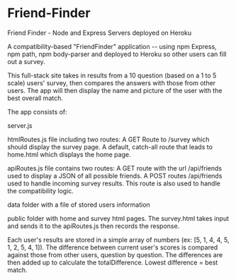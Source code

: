 # Friend-Finder
Friend Finder - Node and Express Servers deployed on Heroku 

A compatibility-based "FriendFinder" application -- using npm Express, npm path, npm body-parser and deployed to Heroku so other users can fill out a survey.

This full-stack site takes in results from a 10 question (based on a 1 to 5 scale) users' survey, then compares the answers with those from other users. The app will then display the name and picture of the user with the best overall match.

The app consists of:

server.js

htmlRoutes.js file including two routes:
    A GET Route to /survey which should display the survey page.
    A default, catch-all route that leads to home.html which displays the home page. 

apiRoutes.js file contains two routes:
    A GET route with the url /api/friends used to display a JSON of all possible friends.
    A POST routes /api/friends used to handle incoming survey results. This route is also used to handle the compatibility logic.

data folder with a file of stored users information

public folder with home and survey html pages.  The survey.html takes input and sends it to the apiRoutes.js then records the response.   
    
Each user's results are stored in a simple array of numbers (ex: [5, 1, 4, 4, 5, 1, 2, 5, 4, 1]). The difference between current user's scores is compared against those from other users, question by question. The differences are then added up to calculate the totalDifference.  Lowest difference = best match.




